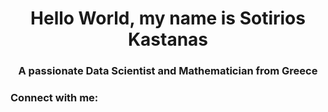 <h1 align="center">Hello World, my name is Sotirios Kastanas</h1>
<h3 align="center">A passionate Data Scientist and Mathematician from Greece</h3>

<h3 align="left">Connect with me:</h3>
<p align="left">
</p>
